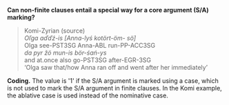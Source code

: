 **Can non-finite clauses entail a special way for a core argument (S/A) marking?**



>Komi-Zyrian (source)<br/>
>*Oľga  aďďź-is     [Anna-lyś kotört-öm- sö]*<br/>
>Olga  see-PST3SG   Anna-ABL run-PP-ACC3SG<br/>
>*da  pyr     žö    mun-is    bör-śań-ys*<br/>
>and at.once also  go-PST3SG after-EGR-3SG<br/>
>‘Olga saw that/how Anna ran off and went after her immediately’

**Coding.** The value is '1' if the S/A argument is marked using a case, which is not used to mark the S/A argument in finite clauses. In the Komi example, the ablative case is used instead of the nominative case.
